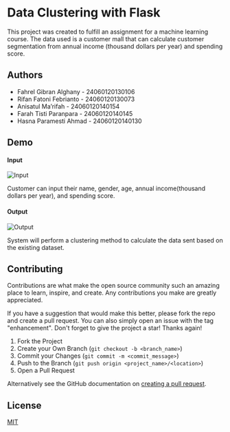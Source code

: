 
# Data Clustering with Flask

This project was created to fulfill an assignment for a machine learning course. The data used is a customer mall that can calculate customer segmentation from annual income (thousand dollars per year) and spending score.



## Authors

- Fahrel Gibran Alghany - 24060120130106
- Rifan Fatoni Febrianto - 24060120130073
- Anisatul Ma’rifah - 24060120140154
- Farah Tisti Paranpara - 24060120140145
- Hasna Paramesti Ahmad - 24060120140130


## Demo
#### Input

![Input](https://i.ibb.co/X74f02C/Whats-App-Image-2022-11-13-at-17-55-07.jpg)

Customer can input their name, gender, age, annual income(thousand dollars per year), and spending score.

#### Output
![Output](https://i.ibb.co/s9vzSN5/Whats-App-Image-2022-11-13-at-18-22-58.jpg)

System will perform a clustering method to calculate the data sent based on the existing dataset.


## Contributing

Contributions are what make the open source community such an amazing place to learn, inspire, and create. Any contributions you make are greatly appreciated.

If you have a suggestion that would make this better, please fork the repo and create a pull request. You can also simply open an issue with the tag "enhancement". Don't forget to give the project a star! Thanks again!

1. Fork the Project
2. Create your Own Branch (`git checkout -b <branch_name>`)
3. Commit your Changes (`git commit -m <commit_message>`)
4. Push to the Branch (`git push origin <project_name>/<location>`)
5. Open a Pull Request

Alternatively see the GitHub documentation on [creating a pull request](https://help.github.com/en/github/collaborating-with-issues-and-pull-requests/creating-a-pull-request).


## License

[MIT](https://choosealicense.com/licenses/mit/)


